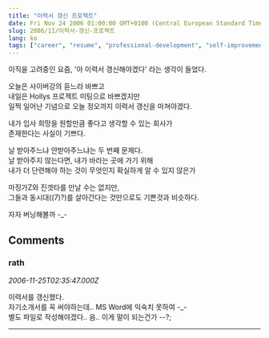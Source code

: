 ```yaml
---
title: "이력서 갱신 프로젝트"
date: Fri Nov 24 2006 01:00:00 GMT+0100 (Central European Standard Time)
slug: 2006/11/이력서-갱신-프로젝트
lang: ko
tags: ["career", "resume", "professional-development", "self-improvement"]
---
```


이직을 고려중인 요즘, '아 이력서 갱신해야겠다' 라는 생각이 들었다.  

오늘은 사이버강의 듣느라 바쁘고  
내일은 Hollys 프로젝트 미팅으로 바쁘겠지만  
일찍 일어난 기념으로 오늘 정오까지 이력서 갱신을 마쳐야겠다.  

내가 입사 희망을 원할만큼 좋다고 생각할 수 있는 회사가   
존재한다는 사실이 기쁘다.   

날 받아주느냐 안받아주느냐는 두 번째 문제다.  
날 받아주지 않는다면, 내가 바라는 곳에 가기 위해   
내가 더 단련해야 하는 것이 무엇인지 확실하게 알 수 있지 않은가  

마징가Z와 진겟타를 만날 수는 없지만,   
그들과 동시대((7)?)를 살아간다는 것만으로도 기쁜것과 비슷하다.  

자자 버닝해볼까 -_-  

## Comments

### rath
*2006-11-25T02:35:47.000Z*

이력서를 갱신했다.  
자기소개서를 꼭 써야하는데.. MS Word에 익숙치 못하여 -_-  
별도 파일로 작성해야겠다.. 음.. 이게 말이 되는건가 --?;

---
